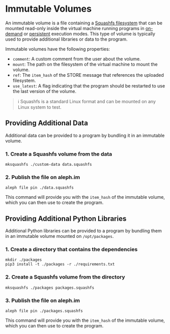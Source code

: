 # Immutable Volumes

An immutable volume is a file containing
a [Squashfs filesystem](https://www.kernel.org/doc/html/latest/filesystems/squashfs.html) that can be mounted read-only
inside the virtual machine running programs in [on-demand](../index.md#on-demand-execution) or [persistent](../index.md#persistent-execution) execution
modes. This type of volume is typically used to provide additional libraries or data to the program.

Immutable volumes have the following properties:

- `comment`: A custom comment from the user about the volume.
- `mount`: The path on the filesystem of the virtual machine to mount the volume.
- `ref`: The `item_hash` of the STORE message that references the uploaded filesystem.
- `use_latest`: A flag indicating that the program should be restarted to use the last version of the volume.

> ℹ️ Squashfs is a standard Linux format and can be mounted on any Linux system to test.

## Providing Additional Data

Additional data can be provided to a program by bundling it in an immutable volume.

### 1. Create a Squashfs volume from the data

```shell
mksquashfs ./custom-data data.squashfs
```

### 2. Publish the file on aleph.im

```shell
aleph file pin ./data.squashfs
```

This command will provide you with the `item_hash` of the immutable volume, which you can then use to create the
program.

## Providing Additional Python Libraries

Additional Python libraries can be provided to a program by bundling them in an immutable volume mounted
on `/opt/packages`.

### 1. Create a directory that contains the dependencies

```shell
mkdir ./packages
pip3 install -t ./packages -r ./requirements.txt
```

### 2. Create a Squashfs volume from the directory

```shell
mksquashfs ./packages packages.squashfs
```

### 3. Publish the file on aleph.im

```shell
aleph file pin ./packages.squashfs
```

This command will provide you with the `item_hash` of the immutable volume, which you can then use to create the
program.
